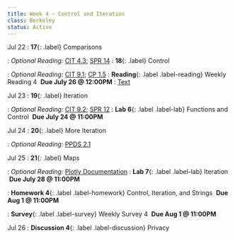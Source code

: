 ```yaml
---
title: Week 4 — Control and Iteration
class: Berkeley
status: Active
---
```


Jul 22
: **17**{: .label} Comparisons
  <!-- : [Slides]() &#8226; [Code](https://datahub.berkeley.edu/hub/user-redirect/git-pull?repo=https%3A%2F%2Fgithub.com%2Fdata-6-berkeley%2Fmaterials-su24&urlpath=tree%2Fmaterials-su24%2Flectures%2Flec16%2Flec16.ipynb&branch=main) &#8226; [Blank Code](https://datahub.berkeley.edu/hub/user-redirect/git-pull?repo=https%3A%2F%2Fgithub.com%2Fdata-6-berkeley%2Fmaterials-su24&urlpath=tree%2Fmaterials-su24%2Flectures%2Flec16%2Flec16-blank.ipynb&branch=main) -->
: *Optional Reading:* [CIT 4.3](https://inferentialthinking.com/chapters/04/3/Comparison.html); [SPR 14](https://cs.stanford.edu/people/nick/py/python-if.html)
: **18**{: .label} Control
  <!-- : [Slides]() &#8226; [Code](https://datahub.berkeley.edu/hub/user-redirect/git-pull?repo=https%3A%2F%2Fgithub.com%2Fdata-6-berkeley%2Fmaterials-su24&urlpath=tree%2Fmaterials-su24%2Flectures%2Flec17%2Flec17.ipynb&branch=main) &#8226; [Blank Code](https://datahub.berkeley.edu/hub/user-redirect/git-pull?repo=https%3A%2F%2Fgithub.com%2Fdata-6-berkeley%2Fmaterials-su24&urlpath=tree%2Fmaterials-su24%2Flectures%2Flec17%2Flec17-blank.ipynb&branch=main) -->
: *Optional Reading:* [CIT 9.1](https://inferentialthinking.com/chapters/09/1/Conditional_Statements.html); [CP 1.5](http://composingprograms.com/pages/15-control.html)
: **Reading**{: .label .label-reading} Weekly Reading 4 &nbsp;**Due July 26 @ 12:00PM**
  : [Text](https://bcourses.berkeley.edu/courses/1535590/files)

Jul 23
: **19**{: .label} Iteration
  <!-- : [Slides]() &#8226; [Code](https://datahub.berkeley.edu/hub/user-redirect/git-pull?repo=https%3A%2F%2Fgithub.com%2Fdata-6-berkeley%2Fmaterials-su24&urlpath=tree%2Fmaterials-su24%2Flectures%2Flec18%2Flec18.ipynb&branch=main) &#8226; [Blank Code](https://datahub.berkeley.edu/hub/user-redirect/git-pull?repo=https%3A%2F%2Fgithub.com%2Fdata-6-berkeley%2Fmaterials-su24&urlpath=tree%2Fmaterials-su24%2Flectures%2Flec18%2Flec18-blank.ipynb&branch=main) -->
: *Optional Reading:* [CIT 9.2](https://inferentialthinking.com/chapters/09/2/Iteration.html); [SPR 12](https://cs.stanford.edu/people/nick/py/python-for.html)
: **Lab 6**{: .label .label-lab} Functions and Control &nbsp;**Due July 24 @ 11:00PM**<!-- (https://datahub.berkeley.edu/hub/user-redirect/git-pull?repo=https%3A%2F%2Fgithub.com%2Fdata-6-berkeley%2Fmaterials-su24&urlpath=tree%2Fmaterials-su24%2Flab%2Flab06%2Flab06.ipynb&branch=main) -->

Jul 24
: **20**{: .label} More Iteration
  <!-- : [Slides]() &#8226; [Code](https://datahub.berkeley.edu/hub/user-redirect/git-pull?repo=https%3A%2F%2Fgithub.com%2Fdata-6-berkeley%2Fmaterials-su24&urlpath=tree%2Fmaterials-su24%2Flectures%2Flec19%2Flec19.ipynb&branch=main) &#8226; [Blank Code](https://datahub.berkeley.edu/hub/user-redirect/git-pull?repo=https%3A%2F%2Fgithub.com%2Fdata-6-berkeley%2Fmaterials-su24&urlpath=tree%2Fmaterials-su24%2Flectures%2Flec19%2Flec19-blank.ipynb&branch=main) -->
: *Optional Reading:* [PPDS 2.1](https://www.tomasbeuzen.com/python-programming-for-data-science/chapters/chapter2-loops-functions.html#for-loops)

Jul 25
: **21**{: .label} Maps
  <!-- : [Slides]() &#8226; [Code](https://datahub.berkeley.edu/hub/user-redirect/git-pull?repo=https%3A%2F%2Fgithub.com%2Fdata-6-berkeley%2Fmaterials-su24&urlpath=tree%2Fmaterials-su24%2Flectures%2Flec20%2Flec20.ipynb&branch=main) &#8226; [Blank Code](https://datahub.berkeley.edu/hub/user-redirect/git-pull?repo=https%3A%2F%2Fgithub.com%2Fdata-6-berkeley%2Fmaterials-su24&urlpath=tree%2Fmaterials-su24%2Flectures%2Flec20%2Flec20-blank.ipynb&branch=main) -->
: *Optional Reading:* [Plotly Documentation](https://plotly.com/python/plotly-express/)
: **Lab 7**{: .label .label-lab} Iteration &nbsp;**Due July 28 @ 11:00PM**
<!-- (https://datahub.berkeley.edu/hub/user-redirect/git-pull?repo=https%3A%2F%2Fgithub.com%2Fdata-6-berkeley%2Fmaterials-su24&urlpath=tree%2Fmaterials-su24%2Flab%2Flab07%2Flab07.ipynb&branch=main) -->
: **Homework 4**{: .label .label-homework} Control, Iteration, and Strings &nbsp;**Due Aug 1 @ 11:00PM**
<!-- (https://eecs.datahub.berkeley.edu/hub/user-redirect/git-pull?repo=https%3A%2F%2Fgithub.com%2Fdata-6-berkeley%2Fmaterials-su24&branch=main&urlpath=tree%2Fmaterials-su24%2Fhw%2Fhw04%2Fhw04.ipynb)  -->
: **Survey**{: .label .label-survey} Weekly Survey 4 &nbsp;**Due Aug 1 @ 11:00PM**

Jul 26
: **Discussion 4**{: .label .label-discussion} Privacy
  <!-- : [Worksheet](https://data6.org/su24/assignments/disc04.pdf) &#8226; [Solutions](./assignments/disc04-sols.pdf) -->
